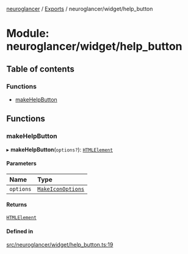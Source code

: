 [neuroglancer](../README.md) / [Exports](../modules.md) / neuroglancer/widget/help\_button

# Module: neuroglancer/widget/help\_button

## Table of contents

### Functions

- [makeHelpButton](neuroglancer_widget_help_button.md#makehelpbutton)

## Functions

### makeHelpButton

▸ **makeHelpButton**(`options?`): [`HTMLElement`](main_module._internal_.md#htmlelement)

#### Parameters

| Name | Type |
| :------ | :------ |
| `options` | [`MakeIconOptions`](../interfaces/neuroglancer_widget_icon.MakeIconOptions.md) |

#### Returns

[`HTMLElement`](main_module._internal_.md#htmlelement)

#### Defined in

[src/neuroglancer/widget/help_button.ts:19](https://github.com/ActiveBrainAtlas2/neuroglancer/blob/034b457d/src/neuroglancer/widget/help_button.ts#L19)
